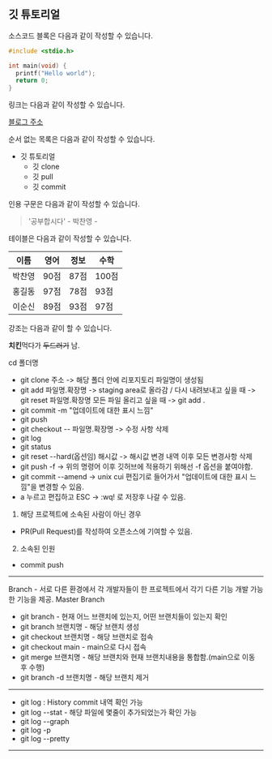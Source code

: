 ## 깃 튜토리얼

소스코드 블록은 다음과 같이 작성할 수 있습니다.

```c
#include <stdio.h>

int main(void) {
  printf("Hello world");
  return 0;
}
```

링크는 다음과 같이 작성할 수 있습니다.

[블로그 주소](https://blog.naver.com/noglass_gongdae)

순서 없는 목록은 다음과 같이 작성할 수 있습니다.

* 깃 튜토리얼
  * 깃 clone
  * 깃 pull
  * 깃 commit

인용 구문은 다음과 같이 작성할 수 있습니다.

> '공부합시다' - 박찬영 -

테이블은 다음과 같이 작성할 수 있습니다.

이름|영어|정보|수학
---|---|---|---|
박찬영|90점|87점|100점|
홍길동|97점|78점|93점|
이순신|89점|93점|97점|

강조는 다음과 같이 할 수 있습니다.

**치킨**먹다가 ~~두드러기~~ 남.

cd 폴더명
*   git clone 주소 -> 해당 폴더 안에 리포지토리 파일명이 생성됨
*   git add 파일명.확장명 -> staging area로 올라감 / 다시 내려보내고 싶을 때 -> git reset 파일명.확장명
    모든 파일 올리고 싶을 때 -> git add .
*   git commit -m "업데이트에 대한 표시 느낌"
*   git push
*   git checkout -- 파일명.확장명 -> 수정 사항 삭제
*   git log
*   git status
*   git reset --hard(옵션임) 해시값 -> 해시값 변경 내역 이후 모든 변경사항 삭제
*   git push -f -> 위의 명령어 이후 깃허브에 적용하기 위해선 -f 옵션을 붙여야함.
*   git commit --amend -> unix cui 편집기로 들어가서 "업데이트에 대한 표시 느낌"을 변경할 수 있음.
   *    a 누르고 편집하고 ESC -> :wq! 로 저장후 나갈 수 있음.


1. 해당 프로젝트에 소속된 사람이 아닌 경우
- PR(Pull Request)를 작성하여 오픈소스에 기여할 수 있음.
2. 소속된 인원
- commit push

-------------------------------------------------------------------
Branch - 서로 다른 환경에서 각 개발자들이 한 프로젝트에서 각기 다른 기능 개발 가능한 기능을 제공.
Master Branch
*   git branch - 현재 어느 브랜치에 있는지, 어떤 브랜치들이 있는지 확인
*   git branch 브랜치명 - 해당 브랜치 생성
*   git checkout 브랜치명 - 해당 브랜치로 접속
*   git checkout main - main으로 다시 접속
*   git merge 브랜치명 - 해당 브랜치와 현재 브랜치내용을 통합함.(main으로 이동 후 수행)
*   git branch -d 브랜치명 - 해당 브랜치 제거

-------------------------------------------------------------------
*   git log : History commit 내역 확인 가능
*   git log --stat - 해당 파일에 몇줄이 추가되었는가 확인 가능
*   git log --graph
*   git log -p
*   git log --pretty
-------------------------------------------------------------------
